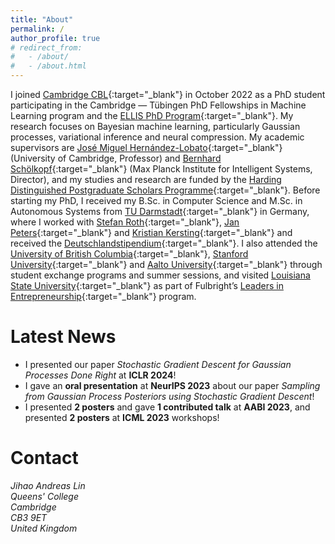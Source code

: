 ```yaml
---
title: "About"
permalink: /
author_profile: true
# redirect_from: 
#   - /about/
#   - /about.html
---
```


I joined [Cambridge CBL](https://www.cbl-cambridge.org){:target="_blank"} in October 2022 as a PhD student participating in the Cambridge — Tübingen PhD Fellowships in Machine Learning program and the [ELLIS PhD Program](https://ellis.eu/phd-postdoc){:target="_blank"}.
My research focuses on Bayesian machine learning, particularly Gaussian processes, variational inference and neural compression. My academic supervisors are [José Miguel Hernández-Lobato](https://jmhl.org){:target="_blank"} (University of Cambridge, Professor) and [Bernhard Schölkopf](https://is.mpg.de/~bs){:target="_blank"} (Max Planck Institute for Intelligent Systems, Director), and my studies and research are funded by the [Harding Distinguished Postgraduate Scholars Programme](https://www.hardingscholars.fund.cam.ac.uk){:target="_blank"}.
Before starting my PhD, I received my B.Sc. in Computer Science and M.Sc. in Autonomous Systems from [TU Darmstadt](https://www.tu-darmstadt.de/index.en.jsp){:target="_blank"} in Germany, where I worked with [Stefan Roth](https://www.visinf.tu-darmstadt.de/visual_inference/people_vi/stefan_roth.en.jsp){:target="_blank"}, [Jan Peters](https://www.ias.informatik.tu-darmstadt.de/Member/JanPeters){:target="_blank"} and [Kristian Kersting](https://ml-research.github.io/people/kkersting/){:target="_blank"} and received the [Deutschlandstipendium](https://www.deutschlandstipendium.de/deutschlandstipendium/de/services/english/english_node.html){:target="_blank"}.
I also attended the [University of British Columbia](https://www.ubc.ca){:target="_blank"}, [Stanford University](https://www.stanford.edu){:target="_blank"} and [Aalto University](https://www.aalto.fi/en){:target="_blank"} through student exchange programs and summer sessions, and visited [Louisiana State University](https://www.lsu.edu){:target="_blank"} as part of Fulbright’s [Leaders in Entrepreneurship](https://www.fulbright.de/programs-for-germans/studierende-und-graduierte/leaders-in-entrepreneurship){:target="_blank"} program.

Latest News
======
- I presented our paper *Stochastic Gradient Descent for Gaussian Processes Done Right* at **ICLR 2024**!
- I gave an **oral presentation** at **NeurIPS 2023** about our paper *Sampling from Gaussian Process Posteriors using Stochastic Gradient Descent*!
- I presented **2 posters** and gave **1 contributed talk** at **AABI 2023**, and presented **2 posters** at **ICML 2023** workshops!

Contact
======
<address>
Jihao Andreas Lin<br>
Queens' College<br>
Cambridge<br>
CB3 9ET<br>
United Kingdom
</address>
